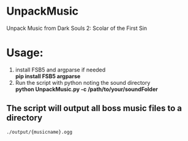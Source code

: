 # UnpackMusic
Unpack Music from Dark Souls 2: Scolar of the First Sin

# Usage:
1. install FSB5 and argparse if needed <br>
    **pip install FSB5 argparse**
2. Run the script with python noting the sound directory <br>
    **python UnpackMusic.py -c /path/to/your/soundFolder**

## The script will output all boss music files to a directory <br>
    ./output/{musicname}.ogg

